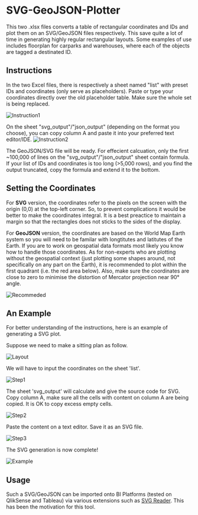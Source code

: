 # SVG-GeoJSON-Plotter
This two .xlsx files converts a table of rectangular coordinates and IDs and plot them on an SVG/GeoJSON files respectively. This save quite a lot of time in generating highly regular rectangular layouts. Some examples of use includes floorplan for carparks and warehouses, where each of the objects are tagged a destinated ID.

## Instructions
In the two Excel files, there is respectively a sheet named "list" with preset IDs and coordinates (only serve as placeholders). Paste or type your coordinates directly over
the old placeholder table. Make sure the whole set is being replaced.

![Instruction1](/docs/instruction1.png)

On the sheet "svg_output"/"json_output" (depending on the format you choose), you can copy column A and paste it into your preferred text editor/IDE.
![Instruction2](/docs/instruction2.png)

The GeoJSON/SVG file will be ready. For effecient calcuation, only the first ~100,000 of lines on the "svg_output"/"json_output" sheet contain formula. If your list of IDs and coordinates is too long (>5,000 rows), and you find the output truncated, copy the formula and extend it to the bottom.

## Setting the Coordinates
For **SVG** version, the coordinates refer to the pixels on the screen with the origin (0,0) at the top-left corner. So, to prevent complications it would be better to make the coordinates integral. It is a best preactice to maintain a margin so that the rectangles
does not sticks to the sides of the display.

For **GeoJSON** version, the coordinates are based on the World Map Earth system so you will need to be familar with longtitutes and latitutes of the Earth. If you are to work on geospatial data formats most likely you
 know how to handle those coordinates. As for non-experts who are plotting without the geospatial context (just plotting some shapes around, not specifically on any part on the Earth), it is recommended to plot within the first quadrant (i.e. the red area below). Also, make sure the coordinates are close to zero to minimise the distortion of Mercator projection near 90° angle.
 
 ![Recommeded](/docs/recommendations.PNG)

## An Example
For better understanding of the instructions, here is an example of generating a SVG plot.

Suppose we need to make a sitting plan as follow.

![Layout](/docs/layout.PNG)

We will have to input the coordinates on the sheet 'list'.

![Step1](/docs/step1.PNG)

The sheet 'svg_output' will calculate and give the source code for SVG. Copy column A, make sure all the cells with content on column A are being copied. It is OK to copy excess empty cells.

![Step2](/docs/step2.PNG)

Paste the content on a text editor. Save it as an SVG file.

![Step3](/docs/step3.PNG)

The SVG generation is now complete!

![Example](/docs/example.PNG)

## Usage
Such a SVG/GeoJSON can be imported onto BI Platforms (tested on QlikSense and Tableau) via various extensions such as [SVG Reader](https://github.com/brianwmunz/svgReader-QlikSense). This has been the motivation for this tool.
